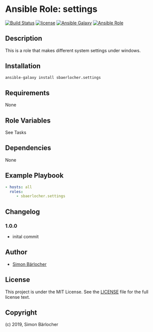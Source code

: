 # Ansible Role: settings

[![Build Status](https://img.shields.io/travis/sbaerlocher/ansible.settings.svg?branch=master&style=popout-square)](https://travis-ci.org/sbaerlocher/ansible.settings) [![license](https://img.shields.io/github/license/mashape/apistatus.svg?style=popout-square)](https://sbaerlo.ch/licence) [![Ansible Galaxy](http://img.shields.io/badge/ansible--galaxy-settings-blue.svg?style=popout-square)](https://galaxy.ansible.com/sbaerlocher/settings) [![Ansible Role](https://img.shields.io/ansible/role/d/35819.svg?style=popout-square)](https://galaxy.ansible.com/sbaerlocher/settings)

## Description

This is a role that makes different system settings under windows.

## Installation

```bash
ansible-galaxy install sbaerlocher.settings
```

## Requirements

None

## Role Variables

See Tasks

## Dependencies

None

## Example Playbook

```yml
- hosts: all
  roles:
     - sbaerlocher.settings
```

## Changelog

### 1.0.0

* inital commit

## Author

* [Simon Bärlocher](https://sbaerlocher.ch)

## License

This project is under the MIT License. See the [LICENSE](https://sbaerlo.ch/licence) file for the full license text.

## Copyright

(c) 2019, Simon Bärlocher
